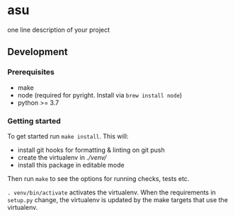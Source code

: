 # asu

one line description of your project

## Development

### Prerequisites

- make
- node (required for pyright. Install via `brew install node`)
- python >= 3.7

### Getting started

To get started run `make install`. This will:

- install git hooks for formatting & linting on git push
- create the virtualenv in _./venv/_
- install this package in editable mode

Then run `make` to see the options for running checks, tests etc.

`. venv/bin/activate` activates the virtualenv. When the requirements in `setup.py` change, the virtualenv is updated by the make targets that use the virtualenv.
